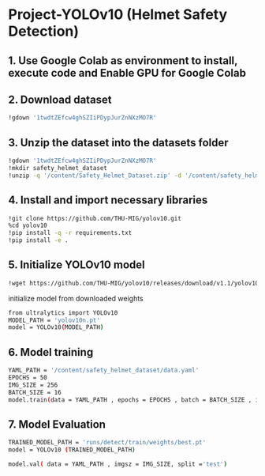 # Project-YOLOv10 (Helmet Safety Detection)
## 1. Use Google Colab as environment to install, execute code and Enable GPU for Google Colab
## 2. Download dataset 
``` bash
!gdown '1twdtZEfcw4ghSZIiPDypJurZnNXzMO7R'
```
## 3. Unzip the dataset into the datasets folder
``` bash
!gdown '1twdtZEfcw4ghSZIiPDypJurZnNXzMO7R'
!mkdir safety_helmet_dataset
!unzip -q '/content/Safety_Helmet_Dataset.zip' -d '/content/safety_helmet_dataset'
```
## 4. Install and import necessary libraries
``` bash
!git clone https://github.com/THU-MIG/yolov10.git
%cd yolov10
!pip install -q -r requirements.txt
!pip install -e .
```
## 5. Initialize YOLOv10 model
``` bash
!wget https://github.com/THU-MIG/yolov10/releases/download/v1.1/yolov10n.pt
```
initialize model from downloaded weights
``` bash
from ultralytics import YOLOv10
MODEL_PATH = 'yolov10n.pt'
model = YOLOv10(MODEL_PATH)
```
## 6. Model training
``` bash
YAML_PATH = '/content/safety_helmet_dataset/data.yaml'
EPOCHS = 50
IMG_SIZE = 256
BATCH_SIZE = 16
model.train(data = YAML_PATH , epochs = EPOCHS , batch = BATCH_SIZE , imgsz = IMG_SIZE )
```
## 7. Model Evaluation
```bash
TRAINED_MODEL_PATH = 'runs/detect/train/weights/best.pt'
model = YOLOv10 (TRAINED_MODEL_PATH)

model.val( data = YAML_PATH , imgsz = IMG_SIZE, split ='test')
```